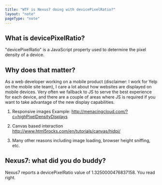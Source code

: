 ```yaml
---
title: "WTF is Nexus7 doing with devicePixelRatio?"
layout: "note"
pageType: "note"
---
```

What is devicePixelRatio?
-------------------------
"devicePixelRatio" is a JavaScript property used to determine the pixel density of a device.

Why does that matter?
---------------------
As a web developer working on a mobile product (disclaimer: I work for Yelp on
the mobile site team), I care a lot about how websites are displayed on mobile
devices.
Very often we fallback to JS to serve the best experience for each device, and
there are a couple of areas where JS is required if you want to take advantage
of the new display capabilities.

1. Responsive images
Example: http://menacingcloud.com/?c=highPixelDensityDisplays

2. Canvas based interaction
http://www.html5rocks.com/en/tutorials/canvas/hidpi/

3. Many other reasons including image loading, browser height sniffing, etc.

Nexus7: what did you do buddy?
------------------------------
Nexus7 reports a devicePixelRatio value of 1.3250000476837158. You read right.
